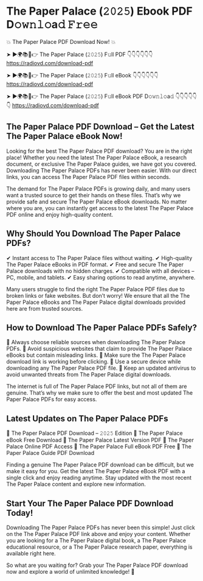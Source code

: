 # The Paper Palace (𝟸𝟶𝟸𝟻) Ebook PDF D𝚘𝚠𝚗𝚕𝚘a𝚍 𝙵𝚛𝚎𝚎

💥 The Paper Palace PDF Download Now! 💥

➤ ►🌍📚📱👉 The Paper Palace (𝟸𝟶𝟸𝟻) F𝚞ll PDF 👇👇👇👇👇👇
https://radiovd.com/download-pdf

➤ ►🌍📚📱👉 The Paper Palace (𝟸𝟶𝟸𝟻) F𝚞ll eBook 👇👇👇👇👇👇
https://radiovd.com/download-pdf

➤ ►🌍📚📱👉 The Paper Palace (𝟸𝟶𝟸𝟻) F𝚞ll eBook PDF D𝚘𝚠𝚗𝚕𝚘a𝚍 👇👇👇👇👇👇
https://radiovd.com/download-pdf

## The Paper Palace PDF Download – Get the Latest The Paper Palace eBook Now!

Looking for the best The Paper Palace PDF download? You are in the right place! Whether you need the latest The Paper Palace eBook, a research document, or exclusive The Paper Palace guides, we have got you covered. Downloading The Paper Palace PDFs has never been easier. With our direct links, you can access The Paper Palace PDF files within seconds.

The demand for The Paper Palace PDFs is growing daily, and many users want a trusted source to get their hands on these files. That’s why we provide safe and secure The Paper Palace eBook downloads. No matter where you are, you can instantly get access to the latest The Paper Palace PDF online and enjoy high-quality content.

## Why Should You Download The Paper Palace PDFs?

✔ Instant access to The Paper Palace files without waiting.
✔ High-quality The Paper Palace eBooks in PDF format.
✔ Free and secure The Paper Palace downloads with no hidden charges.
✔ Compatible with all devices – PC, mobile, and tablets.
✔ Easy sharing options to read anytime, anywhere.

Many users struggle to find the right The Paper Palace PDF files due to broken links or fake websites. But don’t worry! We ensure that all the The Paper Palace eBooks and The Paper Palace digital downloads provided here are from trusted sources.

## How to Download The Paper Palace PDFs Safely?

📌 Always choose reliable sources when downloading The Paper Palace PDFs.
📌 Avoid suspicious websites that claim to provide The Paper Palace eBooks but contain misleading links.
📌 Make sure the The Paper Palace download link is working before clicking.
📌 Use a secure device while downloading any The Paper Palace PDF file.
📌 Keep an updated antivirus to avoid unwanted threats from The Paper Palace digital downloads.

The internet is full of The Paper Palace PDF links, but not all of them are genuine. That’s why we make sure to offer the best and most updated The Paper Palace PDFs for easy access.

## Latest Updates on The Paper Palace PDFs

🔹 The Paper Palace PDF Download – 𝟸𝟶𝟸𝟻 Edition
🔹 The Paper Palace eBook Free Download
🔹 The Paper Palace Latest Version PDF
🔹 The Paper Palace Online PDF Access
🔹 The Paper Palace Full eBook PDF Free
🔹 The Paper Palace Guide PDF Download

Finding a genuine The Paper Palace PDF download can be difficult, but we make it easy for you. Get the latest The Paper Palace eBook PDF with a single click and enjoy reading anytime. Stay updated with the most recent The Paper Palace content and explore new information.

## Start Your The Paper Palace PDF Download Today!

Downloading The Paper Palace PDFs has never been this simple! Just click on the The Paper Palace PDF link above and enjoy your content. Whether you are looking for a The Paper Palace digital book, a The Paper Palace educational resource, or a The Paper Palace research paper, everything is available right here.

So what are you waiting for? Grab your The Paper Palace PDF download now and explore a world of unlimited knowledge! 🚀